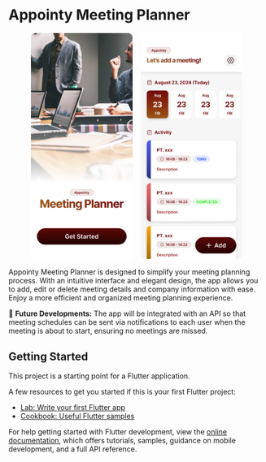 # Appointy Meeting Planner

<p align="center">
  <img src="GetStarted.png" alt="Appointy - Get Started" width="200"/>
  &nbsp;&nbsp;
  <img src="Home.png" alt="Appointy - Home" width="200"/>
</p>

Appointy Meeting Planner is designed to simplify your meeting planning process. With an intuitive interface and elegant design, the app allows you to add, edit or delete meeting details and company information with ease. Enjoy a more efficient and organized meeting planning experience.

🔮 **Future Developments:**
The app will be integrated with an API so that meeting schedules can be sent via notifications to each user when the meeting is about to start, ensuring no meetings are missed.

## Getting Started

This project is a starting point for a Flutter application.

A few resources to get you started if this is your first Flutter project:

- [Lab: Write your first Flutter app](https://docs.flutter.dev/get-started/codelab)
- [Cookbook: Useful Flutter samples](https://docs.flutter.dev/cookbook)

For help getting started with Flutter development, view the
[online documentation](https://docs.flutter.dev/), which offers tutorials,
samples, guidance on mobile development, and a full API reference.
